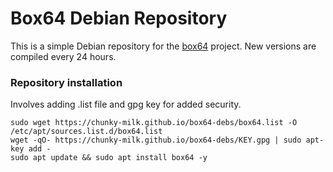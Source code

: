 # Box64 Debian Repository

This is a simple Debian repository for the [box64](https://github.com/ptitSeb/box64) project. New versions are compiled every 24 hours.

### Repository installation
Involves adding .list file and gpg key for added security.
```
sudo wget https://chunky-milk.github.io/box64-debs/box64.list -O /etc/apt/sources.list.d/box64.list
wget -qO- https://chunky-milk.github.io/box64-debs/KEY.gpg | sudo apt-key add -
sudo apt update && sudo apt install box64 -y
```

